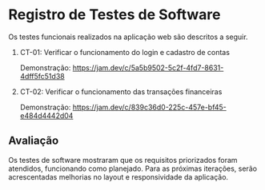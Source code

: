 # Registro de Testes de Software

Os testes funcionais realizados na aplicação web são descritos a seguir.

<ol>
  <li>CT-01: Verificar o funcionamento do login e cadastro de contas

  Demonstração: https://jam.dev/c/5a5b9502-5c2f-4fd7-8631-4dff5fc51d38

  </li>
  <li>CT-02: Verificar o funcionamento das transações financeiras
  
  Demonstração: https://jam.dev/c/839c36d0-225c-457e-bf45-e484d4442d04
  </li>
</ol>

## Avaliação

Os testes de software mostraram que os requisitos priorizados foram atendidos, funcionando como planejado. Para as próximas iterações, serão acrescentadas melhorias no layout e responsividade da aplicação.
